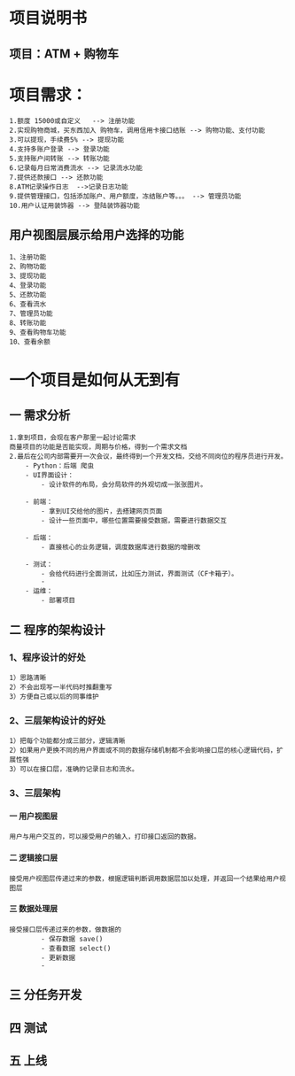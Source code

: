 # 项目说明书
## 项目：ATM + 购物车

# 项目需求：
    1.额度 15000或自定义   --> 注册功能
    2.实现购物商城，买东西加入 购物车，调用信用卡接口结账 --> 购物功能、支付功能
    3.可以提现，手续费5% --> 提现功能
    4.支持多账户登录 --> 登录功能
    5.支持账户间转账 --> 转账功能
    6.记录每月日常消费流水 --> 记录流水功能
    7.提供还款接口 --> 还款功能
    8.ATM记录操作日志  -->记录日志功能
    9.提供管理接口，包括添加账户、用户额度，冻结账户等。。。 --> 管理员功能
    10.用户认证用装饰器 --> 登陆装饰器功能

## 用户视图层展示给用户选择的功能
    1、注册功能
    2、购物功能
    3、提现功能
    4、登录功能
    5、还款功能
    6、查看流水
    7、管理员功能
    8、转账功能
    9、查看购物车功能
    10、查看余额

# 一个项目是如何从无到有
## 一 需求分析
    1.拿到项目，会现在客户那里一起讨论需求
    商量项目的功能是否能实现，周期与价格，得到一个需求文档
    2.最后在公司内部需要开一次会议，最终得到一个开发文档，交给不同岗位的程序员进行开发。
        - Python：后端 爬虫
        - UI界面设计：
            - 设计软件的布局，会分局软件的外观切成一张张图片。

        - 前端：
            - 拿到UI交给他的图片，去搭建网页页面
            - 设计一些页面中，哪些位置需要接受数据，需要进行数据交互

        - 后端：
            - 直接核心的业务逻辑，调度数据库进行数据的增删改

        - 测试：
            - 会给代码进行全面测试，比如压力测试，界面测试（CF卡箱子）。
            - 
        - 运维：
            - 部署项目
## 二 程序的架构设计
### 1、程序设计的好处
    1）思路清晰
    2）不会出现写一半代码时推翻重写
    3）方便自己或以后的同事维护
### 2、三层架构设计的好处
    1）把每个功能都分成三部分，逻辑清晰
    2）如果用户更换不同的用户界面或不同的数据存储机制都不会影响接口层的核心逻辑代码，扩展性强
    3）可以在接口层，准确的记录日志和流水。
### 3、三层架构
#### 一 用户视图层
    用户与用户交互的，可以接受用户的输入，打印接口返回的数据。
#### 二 逻辑接口层
    接受用户视图层传递过来的参数，根据逻辑判断调用数据层加以处理，并返回一个结果给用户视图层
#### 三 数据处理层
    接受接口层传递过来的参数，做数据的
            - 保存数据 save()
            - 查看数据 select()
            - 更新数据
            - 
## 三 分任务开发
## 四 测试
## 五 上线